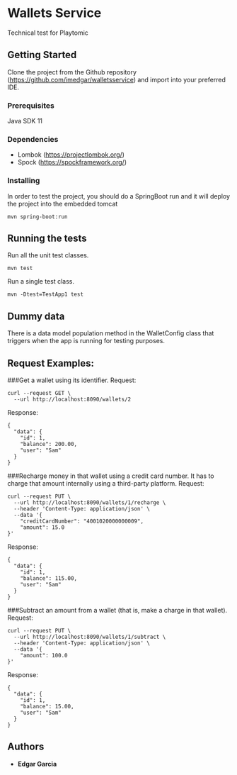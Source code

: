 # Wallets Service

Technical test for Playtomic

## Getting Started

Clone the project from the Github repository (https://github.com/imedgar/walletsservice) and import into your preferred IDE.

### Prerequisites

Java SDK 11

### Dependencies

- Lombok (https://projectlombok.org/)
- Spock (https://spockframework.org/)

### Installing

In order to test the project, you should do a SpringBoot run and it will deploy the project into the embedded tomcat

```
mvn spring-boot:run
```

## Running the tests

Run all the unit test classes.
```
mvn test
```
Run a single test class.
```
mvn -Dtest=TestApp1 test
```

## Dummy data
There is a data model population method in the WalletConfig class that triggers when the app is running 
for testing purposes. 

## Request Examples:

###Get a wallet using its identifier.
Request:
```
curl --request GET \
  --url http://localhost:8090/wallets/2
```
Response:
```
{
  "data": {
    "id": 1,
    "balance": 200.00,
    "user": "Sam"
  }
}
```

###Recharge money in that wallet using a credit card number. It has to charge that amount internally using a third-party platform.
Request:
```
curl --request PUT \
  --url http://localhost:8090/wallets/1/recharge \
  --header 'Content-Type: application/json' \
  --data '{
	"creditCardNumber": "4001020000000009",
	"amount": 15.0
}'
```
Response:
```
{
  "data": {
    "id": 1,
    "balance": 115.00,
    "user": "Sam"
  }
}
```

###Subtract an amount from a wallet (that is, make a charge in that wallet).
Request:
```
curl --request PUT \
  --url http://localhost:8090/wallets/1/subtract \
  --header 'Content-Type: application/json' \
  --data '{
	"amount": 100.0
}'
```
Response:
```
{
  "data": {
    "id": 1,
    "balance": 15.00,
    "user": "Sam"
  }
}
```

## Authors

* **Edgar Garcia**
